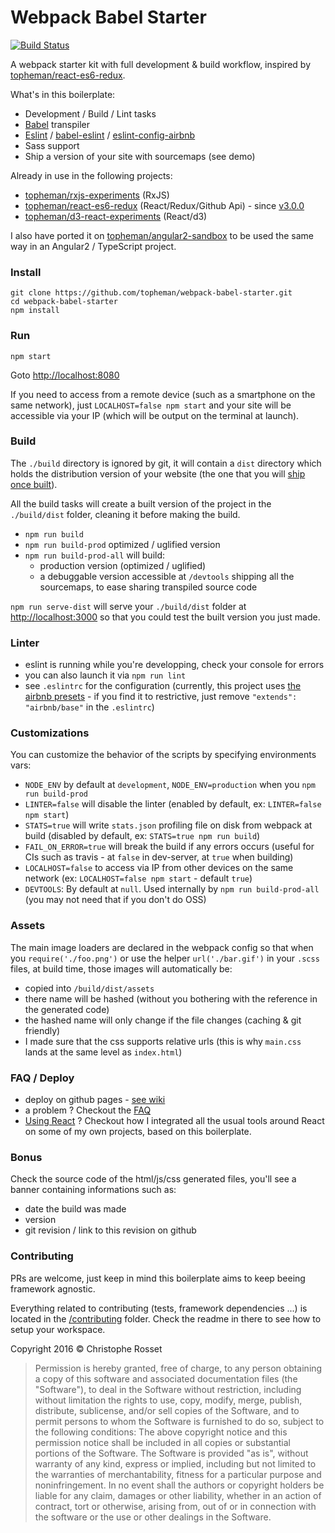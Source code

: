 Webpack Babel Starter
=====================

[![Build Status](https://travis-ci.org/topheman/webpack-babel-starter.svg?branch=master)](https://travis-ci.org/topheman/webpack-babel-starter)

A webpack starter kit with full development & build workflow, inspired by [topheman/react-es6-redux](https://github.com/topheman/react-es6-redux).

What's in this boilerplate:

* Development / Build / Lint tasks
* [Babel](https://babeljs.io/) transpiler
* [Eslint](http://eslint.org/) / [babel-eslint](https://github.com/babel/babel-eslint) / [eslint-config-airbnb](https://github.com/airbnb/javascript/tree/eslint-config-airbnb-v5.0.1/packages/eslint-config-airbnb)
* Sass support
* Ship a version of your site with sourcemaps (see demo)

Already in use in the following projects:

* [topheman/rxjs-experiments](https://github.com/topheman/rxjs-experiments) (RxJS)
* [topheman/react-es6-redux](https://github.com/topheman/react-es6-redux) (React/Redux/Github Api) - since [v3.0.0](https://github.com/topheman/react-es6-redux/releases/tag/v3.0.0) 
* [topheman/d3-react-experiments](https://github.com/topheman/d3-react-experiments) (React/d3)

I also have ported it on [topheman/angular2-sandbox](https://github.com/topheman/angular2-sandbox) to be used the same way in an Angular2 / TypeScript project.

### Install

```shell
git clone https://github.com/topheman/webpack-babel-starter.git
cd webpack-babel-starter
npm install
```

### Run

```shell
npm start
```

Goto [http://localhost:8080](http://localhost:8080)

If you need to access from a remote device (such as a smartphone on the same network), just `LOCALHOST=false npm start` and your site will be accessible via your IP (which will be output on the terminal at launch).

### Build

The `./build` directory is ignored by git, it will contain a `dist` directory which holds the distribution version of your website (the one that you will [ship once built](https://github.com/topheman/webpack-babel-starter/wiki#deploy)).

All the build tasks will create a built version of the project in the `./build/dist` folder, cleaning it before making the build.

* `npm run build`
* `npm run build-prod` optimized / uglified version
* `npm run build-prod-all` will build:
	* production version (optimized / uglified)
	* a debuggable version accessible at `/devtools` shipping all the sourcemaps, to ease sharing transpiled source code

`npm run serve-dist` will serve your `./build/dist` folder at [http://localhost:3000](http://localhost:3000) so that you could test the built version you just made.

### Linter

* eslint is running while you're developping, check your console for errors
* you can also launch it via `npm run lint`
* see `.eslintrc` for the configuration (currently, this project uses [the airbnb presets](https://github.com/airbnb/javascript/tree/eslint-config-airbnb-v5.0.1/packages/eslint-config-airbnb) - if you find it to restrictive, just remove `"extends": "airbnb/base"` in the `.eslintrc`)

### Customizations

You can customize the behavior of the scripts by specifying environments vars:

* `NODE_ENV` by default at `development`, `NODE_ENV=production` when you `npm run build-prod`
* `LINTER=false` will disable the linter (enabled by default, ex: `LINTER=false npm start`)
* `STATS=true` will write `stats.json` profiling file on disk from webpack at build (disabled by default, ex: `STATS=true npm run build`)
* `FAIL_ON_ERROR=true` will break the build if any errors occurs (useful for CIs such as travis - at `false` in dev-server, at `true` when building)
* `LOCALHOST=false` to access via IP from other devices on the same network (ex: `LOCALHOST=false npm start` - default `true`)
* `DEVTOOLS`: By default at `null`. Used internally by `npm run build-prod-all` (you may not need that if you don't do OSS)

### Assets

The main image loaders are declared in the webpack config so that when you `require('./foo.png')` or use the helper `url('./bar.gif')` in your `.scss` files, at build time, those images will automatically be:

* copied into `/build/dist/assets`
* there name will be hashed (without you bothering with the reference in the generated code)
* the hashed name will only change if the file changes (caching & git friendly)
* I made sure that the css supports relative urls (this is why `main.css` lands at the same level as `index.html`)

### FAQ / Deploy

* deploy on github pages - [see wiki](https://github.com/topheman/webpack-babel-starter/wiki#deploy)
* a problem ? Checkout the [FAQ](https://github.com/topheman/webpack-babel-starter/wiki#faq)
* [Using React](https://github.com/topheman/webpack-babel-starter/wiki#react-hot-reload) ? Checkout how I integrated all the usual tools around React on some of my own projects, based on this boilerplate.

### Bonus

Check the source code of the html/js/css generated files, you'll see a banner containing informations such as:

* date the build was made
* version
* git revision / link to this revision on github

### Contributing

PRs are welcome, just keep in mind this boilerplate aims to keep beeing framework agnostic.

Everything related to contributing (tests, framework dependencies ...) is located in the [/contributing](https://github.com/topheman/webpack-babel-starter/tree/master/contributing) folder. Check the readme in there to see how to setup your workspace.

Copyright 2016 © Christophe Rosset

> Permission is hereby granted, free of charge, to any person obtaining a copy of this software
> and associated documentation files (the "Software"), to deal in the Software without
> restriction, including without limitation the rights to use, copy, modify, merge, publish,
> distribute, sublicense, and/or sell copies of the Software, and to permit persons to whom the
> Software is furnished to do so, subject to the following conditions:
> The above copyright notice and this permission notice shall be included in all copies or
> substantial portions of the Software.
> The Software is provided "as is", without warranty of any kind, express or implied, including
> but not limited to the warranties of merchantability, fitness for a particular purpose and
> noninfringement. In no event shall the authors or copyright holders be liable for any claim,
> damages or other liability, whether in an action of contract, tort or otherwise, arising from,
> out of or in connection with the software or the use or other dealings in the Software.


